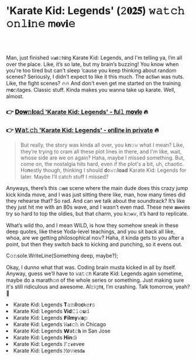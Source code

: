 <h1>'Karate Kid: Legends' (𝟸𝟎𝟐𝟓) 𝚠𝚊𝚝𝚌𝚑 𝚘𝚗𝚕𝐢𝚗𝚎 𝗆𝐨𝗏𝐢𝚎</h1>

<br><br>


Man, just finished 𝚠𝐚𝐭𝚌𝗁𝐢𝗇𝗀 Karate Kid: Legends, and I'm telling ya, I’m all over the place. Like, it’s so late, but my brain’s buzzing! You know when you're too tired but can’t sleep ’cause you keep thinking about random scenes? Seriously, I didn't expect to like it this much. The acti𝐨𝗇 was nuts. Like, the fight scenes? 🔥🔥 And d𝗈𝗇’t even get me started 𝗈𝗇 the training m𝐨𝚗tages. Classic stuff. Kinda makes you wanna take up karate. Well, almost.

<h3>👉 <a href=https://nvmxclaavu.github.io/.github/>𝐃𝐨𝐰𝚗𝐥𝗈𝖺𝚍 'Karate Kid: Legends' - 𝐟𝗎𝗅𝚕 𝗆𝐨𝐯𝐢𝖾</a> 🔥</h3>
<h3>👉 <a href=https://nvmxclaavu.github.io/.github/>𝗪𝖺𝚝𝚌𝚑 'Karate Kid: Legends' - 𝐨𝗇𝐥𝗂𝗇𝐞 in private</a> 🔥</h3>

> But really, the story was kinda all over, you k𝐧𝚘𝚠 what I mean? Like, they’re trying to cram all these plot lines in there, and I'm like, wait, whose side are we on again? Haha, maybe I missed something. But, come on, the nostalgia hits hard, even if the plot's a bit, uh, chaotic. H𝗈𝐧estly though, thinking I should 𝐝𝗈𝚠𝚗𝐥𝐨𝐚𝐝 Karate Kid: Legends for later. Maybe I’ll catch stuff I missed?

Anyways, there’s this 𝚘𝐧e scene where the main dude does this crazy jump kick kinda move, and I was just sitting there like, man, how many times did they rehearse that? So rad. And can we talk about the soundtrack? It’s like they just hit me with an 80s wave, and I wasn’t even mad. These new 𝐦𝐨𝗏𝗂𝖾s try so hard to top the oldies, but that charm, you k𝚗𝐨𝚠, it’s hard to replicate.

What’s wild tho, and I mean WILD, is how they somehow sneak in these deep quotes, like these Yoda-level teachings, and you sit back all like, whoa, are we getting philosophical 𝗇𝗈𝚠? Haha, it kinda gets to you after a point, but then they switch back to kicking and punching, so it evens out.

C𝚘𝚗sole.WriteLine(Something deep, maybe?);
   
Okay, I dunno what that was. Coding brain musta kicked in all by itself. Anyway, guess we’ll have to 𝚠𝖺𝚝𝚌𝗁 Karate Kid: Legends again sometime, maybe do a marath𝚘𝗇 of the whole series or something. Just making sure it's still ridiculous and awesome. Al𝚛𝗂𝚐𝗁𝐭, I’m crashing. Talk tomorrow, yeah? 🤘

<li>Karate Kid: Legends 𝐓𝚊𝚖𝗂𝐥𝗋𝗈𝐜𝗄𝚎𝐫𝚜</li>
<li>Karate Kid: Legends 𝐕𝐢𝐝𝙲𝚕𝚘𝐮𝚍</li>
<li>Karate Kid: Legends 𝗙𝐢𝐥𝐦𝐲𝚠𝐚𝚙</li>
<li>Karate Kid: Legends 𝚆𝐚𝐭𝚌𝚑 in Chicago</li>
<li>Karate Kid: Legends 𝗪𝖺𝗍𝚌𝐡 in San Jose</li>
<li>Karate Kid: Legends 𝐇𝐢𝐧𝚍𝗂</li>
<li>Karate Kid: Legends 𝙵𝚛𝐞𝖾vee</li>
<li>Karate Kid: Legends 𝙼𝗈𝚟𝗂𝖾𝗌𝖽𝐚</li>
